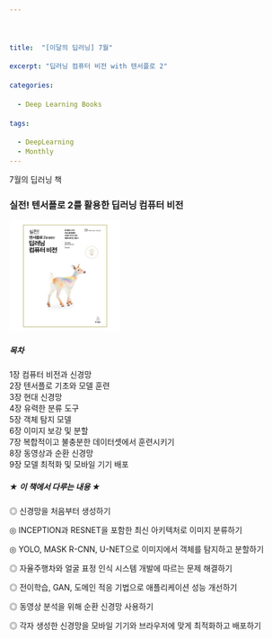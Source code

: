 ```yaml
---



title:  "[이달의 딥러닝] 7월"

excerpt: "딥러닝 컴퓨터 비전 with 텐서플로 2"

categories:

  - Deep Learning Books

tags:

  - DeepLearning
  - Monthly
---
```


7월의 딥러닝 책

### 실전! 텐서플로 2를 활용한 딥러닝 컴퓨터 비전

<img src="https://github.com/DMkelllog/dmkelllog.github.io/blob/master/assets/images/DLCV.png?raw=true" alt="DLCV.png" style="zoom:33%;" />

#####  목차

1장 컴퓨터 비전과 신경망  
2장 텐서플로 기초와 모델 훈련  
3장 현대 신경망  
4장 유력한 분류 도구  
5장 객체 탐지 모델  
6장 이미지 보강 및 분할  
7장 복합적이고 불충분한 데이터셋에서 훈련시키기  
8장 동영상과 순환 신경망  
9장 모델 최적화 및 모바일 기기 배포    



##### ★ 이 책에서 다루는 내용 ★

◎ 신경망을 처음부터 생성하기

◎ INCEPTION과 RESNET을 포함한 최신 아키텍처로 이미지 분류하기

◎ YOLO, MASK R-CNN, U-NET으로 이미지에서 객체를 탐지하고 분할하기

◎ 자율주행차와 얼굴 표정 인식 시스템 개발에 따르는 문제 해결하기

◎ 전이학습, GAN, 도메인 적응 기법으로 애플리케이션 성능 개선하기

◎ 동영상 분석을 위해 순환 신경망 사용하기

◎ 각자 생성한 신경망을 모바일 기기와 브라우저에 맞게 최적화하고 배포하기